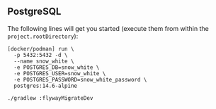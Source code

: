 ## PostgreSQL

The following lines will get you started (execute them from within the `project.rootDirectory`):

```shell
[docker/podman] run \
  -p 5432:5432 -d \
  --name snow_white \
  -e POSTGRES_DB=snow_white \
  -e POSTGRES_USER=snow_white \
  -e POSTGRES_PASSWORD=snow_white_password \
  postgres:14.6-alpine

./gradlew :flywayMigrateDev
```
